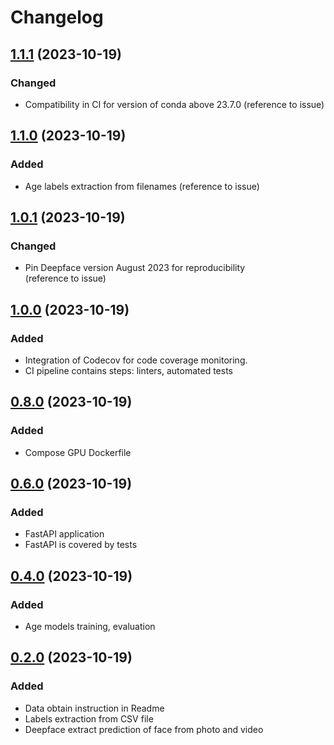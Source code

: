 # Changelog

## [1.1.1](https://github.com/codecov/uploader/compare/v0.6.3...v0.7.1) (2023-10-19)
### Changed
- Compatibility in CI for version of conda above 23.7.0
(reference to issue)

## [1.1.0](https://github.com/codecov/uploader/compare/v0.6.3...v0.7.1) (2023-10-19)
### Added
- Age labels extraction from filenames
(reference to issue)

## [1.0.1](https://github.com/codecov/uploader/compare/v0.6.3...v0.7.1) (2023-10-19)
### Changed
- Pin Deepface version August 2023 for reproducibility  
(reference to issue)

## [1.0.0](https://github.com/codecov/uploader/compare/v0.6.3...v0.7.1) (2023-10-19)
### Added
- Integration of Codecov for code coverage monitoring.
- CI pipeline contains steps: linters, automated tests

## [0.8.0](https://github.com/codecov/uploader/compare/v0.6.3...v0.7.1) (2023-10-19)
### Added
- Compose GPU Dockerfile

## [0.6.0](https://github.com/codecov/uploader/compare/v0.6.3...v0.7.1) (2023-10-19)
### Added
- FastAPI application
- FastAPI is covered by tests

## [0.4.0](https://github.com/codecov/uploader/compare/v0.6.3...v0.7.1) (2023-10-19)
### Added
- Age models training, evaluation

## [0.2.0](https://github.com/codecov/uploader/compare/v0.6.3...v0.7.1) (2023-10-19)
### Added
- Data obtain instruction in Readme
- Labels extraction from CSV file
- Deepface extract prediction of face from photo and video


